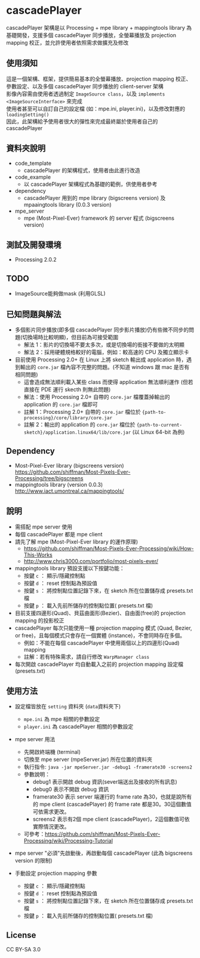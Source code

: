 cascadePlayer
=============

cascadePlayer 架構是以 Processing + mpe library + mappingtools library 為基礎開發，支援多個 cascadePlayer 同步播放，全螢幕播放及 projection mapping 校正，並允許使用者依照需求做擴充及修改


使用須知
--------
這是一個架構、框架，提供簡易基本的全螢幕播放、projection mapping 校正、參數設定、以及多個 cascadePlayer 同步播放的 client-server 架構 <br/>
影像內容需由使用者透過制定 `ImageSource class`，以及 `implements <ImageSourceInterface>` 來完成 <br/>
使用者甚至可以自訂自己的設定檔 (如：mpe.ini, player.ini)，以及修改對應的 `loadingSetting()` <br/>
因此，此架構給予使用者很大的彈性來完成最終屬於使用者自己的 cascadePlayer


資料夾說明
----------
- code_template
	- cascadePlayer 的架構程式，使用者由此進行改造
- code_example
	- 以 cascadePlayer 架構程式為基礎的範例，供使用者參考
- dependency
	- cascadePlayer 用到的 mpe library (bigscreens version) 及 mpaaingtools library (0.0.3 version)
- mpe_server
	- mpe (Most-Pixel-Ever) framework 的 server 程式 (bigscreens version)


測試及開發環境
-------------
- Processing 2.0.2


TODO
----
- ImageSource能夠做mask (利用GLSL)



已知問題與解法
-------------
- 多個影片同步播放(即多個 cascadePlayer 同步影片播放)仍有些微不同步的問題(切換場時比較明顯)，但目前為可接受範圍
    - 解法 1：影片的切換場不要太多次，或是切換場的銜接不要做的太明顯
    - 解法 2：採用硬體規格較好的電腦，例如：較高速的 CPU 及獨立顯示卡
- 目前使用 Processing 2.0+ 在 Linux 上將 sketch 輸出成 application 時，遇到輸出的 `core.jar` 檔內容不完整的問題。(不知道 windows 跟 mac 是否有相同問題)
    - 這會造成無法順利載入某些 class 而使得 application 無法順利運作 (但若直接在 PDE 運行 skecth 則無此問題)
    - 解法：使用 Processing 2.0+ 自帶的 `core.jar` 檔覆蓋掉輸出的 application 的 `core.jar` 檔即可
    - 註解 1：Processing 2.0+ 自帶的 `core.jar` 檔位於 `{path-to-processing}/core/library/core.jar`
    - 註解 2：輸出的 application 的 `core.jar` 檔位於 `{path-to-current-sketch}/application.linux64/lib/core.jar` (以 Linux 64-bit 為例)
    

Dependency
----------
- Most-Pixel-Ever library (bigscreens version)    https://github.com/shiffman/Most-Pixels-Ever-Processing/tree/bigscreens
- mappingtools library (version 0.0.3)            http://www.iact.umontreal.ca/mappingtools/


說明
----
- 需搭配 mpe server 使用
- 每個 cascadePlayer 都是 mpe client
- 請先了解 mpe (Most-Pixel-Ever library 的運作原理)
    - https://github.com/shiffman/Most-Pixels-Ever-Processing/wiki/How-This-Works
    - http://www.chris3000.com/portfolio/most-pixels-ever/
- mappingtools library 預設支援以下按鍵功能：
    - 按鍵 `c` ： 顯示/隱藏控制點
    - 按鍵 `d` ： reset 控制點為預設值
    - 按鍵 `s` ： 將控制點位置記錄下來，在 sketch 所在位置儲存成 presets.txt 檔
    - 按鍵 `p` ： 載入先前所儲存的控制點位置( presets.txt 檔)
- 目前支援四邊形(Quad)、貝茲曲面形(Bezier)、自由面(free)的 projection mapping 的投影校正
- cascadePlayer 每次只能使用一種 projection mapping 模式 (Quad, Bezier, or free)，且每個模式只會存在一個實體 (instance)，不會同時存在多個。
    - 例如：不能在每個 cascadePlayer 中使用兩個以上的四邊形(Quad) mapping
    - 註解：若有特殊需求，請自行修改 `WarpManager class`
- 每次開啟 cascadePlayer 均自動載入之前的 projection mapping 設定檔 (presets.txt)

    

使用方法
-------
- 設定檔皆放在 `setting` 資料夾 (`data`資料夾下)
    - `mpe.ini` 為 mpe 相關的參數設定
    - `player.ini` 為 cascadePlayer 相關的參數設定

- mpe server 用法
    - 先開啟終端機 (terminal)
    - 切換至 mpe server (mpeServer.jar) 所在位置的資料夾
    - 執行指令: `java -jar mpeServer.jar -debug1 -framerate30 -screens2`
    - 參數說明：
        - debug1 表示開啟 debug 資訊(sever端送出及接收的所有訊息)
        - debug0 表示不開啟 debug 資訊
        - framerate30 表示 server 端運行的 frame rate 為30，也就是說所有的 mpe client (cascadePlayer) 的 frame rate 都是30。30這個數值可依需求更改。
        - screens2 表示有2個 mpe client (cascadePlayer)，2這個數值可依實際情況更改。
    - 可參考：https://github.com/shiffman/Most-Pixels-Ever-Processing/wiki/Processing-Tutorial

- mpe server "必須"先啟動後，再啟動每個 cascadePlayer (此為 bigscreens version 的限制)

- 手動設定 projection mapping 參數
    - 按鍵 `c` ： 顯示/隱藏控制點
    - 按鍵 `d` ： reset 控制點為預設值
    - 按鍵 `s` ： 將控制點位置記錄下來，在 sketch 所在位置儲存成 presets.txt 檔
    - 按鍵 `p` ： 載入先前所儲存的控制點位置( presets.txt 檔)



License
-------
CC BY-SA 3.0


